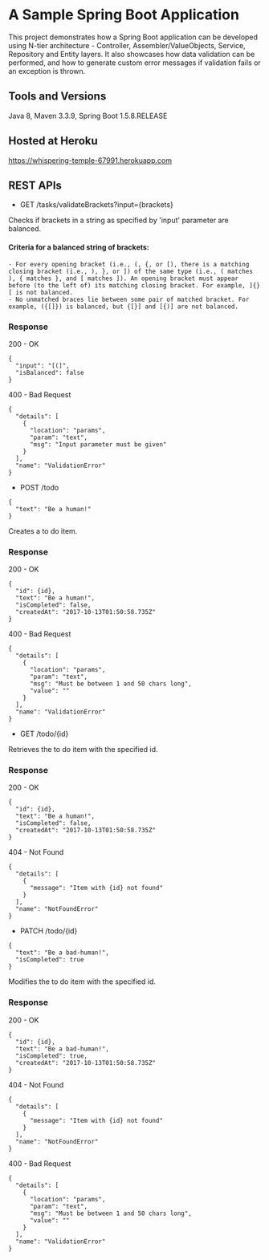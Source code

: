 # A Sample Spring Boot Application
This project demonstrates how a Spring Boot application can be developed using N-tier architecture - Controller, Assembler/ValueObjects, Service, Repository and Entity layers. It also showcases how data validation can be performed, and how to generate custom error messages if validation fails or an exception is thrown.

## Tools and Versions
Java 8, Maven 3.3.9, Spring Boot 1.5.8.RELEASE

## Hosted at Heroku
https://whispering-temple-67991.herokuapp.com

## REST APIs

- GET /tasks/validateBrackets?input={brackets}

Checks if brackets in a string as specified by 'input' parameter are balanced.

#### Criteria for a balanced string of brackets:
    - For every opening bracket (i.e., (, {, or [), there is a matching closing bracket (i.e., ), }, or ]) of the same type (i.e., ( matches ), { matches }, and [ matches ]). An opening bracket must appear before (to the left of) its matching closing bracket. For example, ]{}[ is not balanced.
    - No unmatched braces lie between some pair of matched bracket. For example, ({[]}) is balanced, but {[}] and [{)] are not balanced.

### Response

200 - OK
```
{
  "input": "[(]",
  "isBalanced": false
}
```
400 - Bad Request
```
{
  "details": [
    {
      "location": "params",
      "param": "text",
      "msg": "Input parameter must be given"
    }
  ],
  "name": "ValidationError"
}
```

- POST /todo
```
{
  "text": "Be a human!"
}
```

Creates a to do item.

### Response

200 - OK
```
{
  "id": {id},
  "text": "Be a human!",
  "isCompleted": false,
  "createdAt": "2017-10-13T01:50:58.735Z"
}
```
400 - Bad Request
```
{
  "details": [
    {
      "location": "params",
      "param": "text",
      "msg": "Must be between 1 and 50 chars long",
      "value": ""
    }
  ],
  "name": "ValidationError"
}
```

- GET /todo/{id}

Retrieves the to do item with the specified id.

### Response

200 - OK
```
{
  "id": {id},
  "text": "Be a human!",
  "isCompleted": false,
  "createdAt": "2017-10-13T01:50:58.735Z"
}
```
404 - Not Found
```
{
  "details": [
    {
      "message": "Item with {id} not found"
    }
  ],
  "name": "NotFoundError"
}
```

- PATCH /todo/{id}
```
{
  "text": "Be a bad-human!",
  "isCompleted": true
}
```

Modifies the to do item with the specified id.

### Response

200 - OK
```
{
  "id": {id},
  "text": "Be a bad-human!",
  "isCompleted": true,
  "createdAt": "2017-10-13T01:50:58.735Z"
}
```
404 - Not Found
```
{
  "details": [
    {
      "message": "Item with {id} not found"
    }
  ],
  "name": "NotFoundError"
}
```
400 - Bad Request
```
{
  "details": [
    {
      "location": "params",
      "param": "text",
      "msg": "Must be between 1 and 50 chars long",
      "value": ""
    }
  ],
  "name": "ValidationError"
}
```
